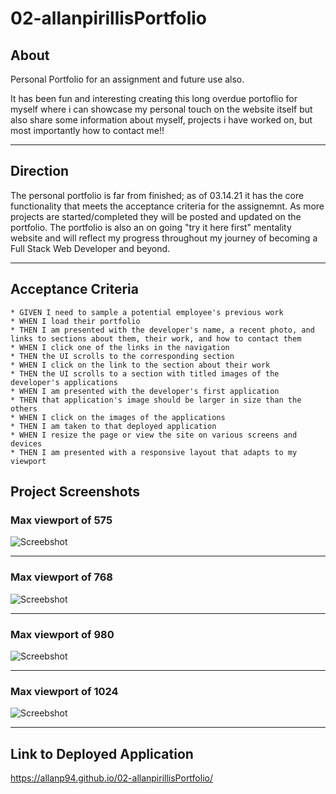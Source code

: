# 02-allanpirillisPortfolio

## About
Personal Portfolio for an assignment and future use also. 

It has been fun and interesting creating this long overdue portoflio for myself where i can showcase my personal touch on the website itself but also share some information about myself, projects i have worked on, but most importantly how to contact me!! 

---

## Direction
The personal portfolio is far from finished; as of 03.14.21 it has the core functionality that meets the acceptance criteria for the assignemnt. As more projects are started/completed they will be posted and updated on the portfolio. The portfolio is also an on going "try it here first" mentality website and will reflect my progress throughout my journey of becoming a Full Stack Web Developer and beyond. 

---

## Acceptance Criteria 
```
* GIVEN I need to sample a potential employee's previous work
* WHEN I load their portfolio
* THEN I am presented with the developer's name, a recent photo, and links to sections about them, their work, and how to contact them
* WHEN I click one of the links in the navigation
* THEN the UI scrolls to the corresponding section
* WHEN I click on the link to the section about their work
* THEN the UI scrolls to a section with titled images of the developer's applications
* WHEN I am presented with the developer's first application
* THEN that application's image should be larger in size than the others
* WHEN I click on the images of the applications
* THEN I am taken to that deployed application
* WHEN I resize the page or view the site on various screens and devices
* THEN I am presented with a responsive layout that adapts to my viewport
```
## Project Screenshots
### Max viewport of 575 
![Screebshot](./screenshots/575-screenshot.png)

---

### Max viewport of 768
![Screebshot](./screenshots/768-screenshot.png)

---

### Max viewport of 980
![Screebshot](./screenshots/980-screenshot.png)

---

### Max viewport of 1024
![Screebshot](./screenshots/1024-screenshot.png)

---

## Link to Deployed Application
https://allanp94.github.io/02-allanpirillisPortfolio/
